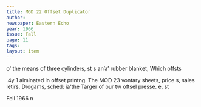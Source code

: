 ```yaml
---
title: MGD 22 Offset Duplicator
author: 
newspaper: Eastern Echo
year: 1966
issue: Fall
page: 11
tags:
layout: item
---
```

o' the means of three cylinders, st s an’a’ rubber blanket, Which offsts

.4y 1 aiminated in offset printng. The MOD 23 vontary sheets, price s, sales letirs. Drogams, sched: ia'the Targer of our tw oftsel presse. e, st

Fell 1966 n
